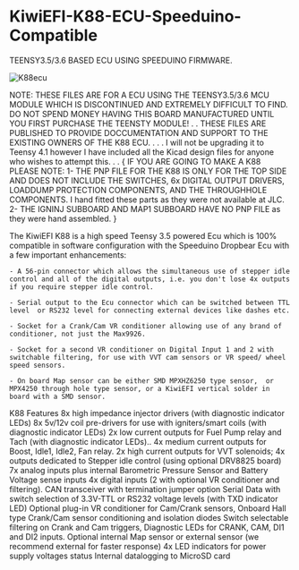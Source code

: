 # KiwiEFI-K88-ECU-Speeduino-Compatible
TEENSY3.5/3.6 BASED ECU USING SPEEDUINO FIRMWARE.

![K88ecu](https://github.com/Neil427/KiwiEFI-K88-ECU-Speeduino-Compatible/assets/67580691/b6c15399-bfd3-4c67-b95c-0dc14941cbda)

NOTE:	THESE FILES ARE FOR A ECU USING THE TEENSY3.5/3.6 MCU MODULE 
	WHICH IS DISCONTINUED AND EXTREMELY DIFFICULT TO FIND.
	DO NOT SPEND MONEY HAVING THIS BOARD MANUFACTURED UNTIL YOU 
	FIRST PURCHASE THE TEENSTY MODULE!
.
.
THESE FILES ARE PUBLISHED TO PROVIDE DOCCUMENTATION AND SUPPORT TO THE EXISTING OWNERS OF THE K88 ECU.
.
.
.
I will not be upgrading it to Teensy 4.1 however I have included all the Kicad design files for anyone who wishes to attempt this.
.
.
{
IF YOU ARE GOING TO MAKE A K88 PLEASE NOTE: 
1- THE PNP FILE FOR THE K88 IS ONLY FOR THE TOP SIDE AND DOES NOT INCLUDE THE SWITCHES, 6x DIGITAL OUTPUT DRIVERS, LOADDUMP PROTECTION COMPONENTS, AND THE THROUGHHOLE COMPONENTS. I hand fitted these parts as they were not available at JLC.
2- THE IGNINJ SUBBOARD AND MAP1 SUBBOARD HAVE NO PNP FILE as they were hand assembled.
}




The KiwiEFI K88 is a high speed Teensy 3.5 powered Ecu which is 100% compatible in software configuration with the Speeduino Dropbear Ecu with a few important enhancements:

    - A 56-pin connector which allows the simultaneous use of stepper idle control and all of the digital outputs, i.e. you don't lose 4x outputs if you require stepper idle control.

    - Serial output to the Ecu connector which can be switched between TTL level  or RS232 level for connecting external devices like dashes etc.

    - Socket for a Crank/Cam VR conditioner allowing use of any brand of conditioner, not just the Max9926.

    - Socket for a second VR conditioner on Digital Input 1 and 2 with switchable filtering, for use with VVT cam sensors or VR speed/ wheel speed sensors. 

    - On board Map sensor can be either SMD MPXHZ6250 type sensor,  or MPX4250 through hole type sensor, or a KiwiEFI vertical solder in board with a SMD sensor.


 

K88 Features
       	8x high impedance injector drivers  (with diagnostic indicator LEDs)
       	8x 5v/12v coil pre-drivers for use with igniters/smart coils  (with diagnostic indicator LEDs)
       	2x low current outputs for Fuel Pump relay and Tach (with diagnostic indicator LEDs)..
       	4x medium current outputs for Boost, Idle1, Idle2, Fan relay. 
       	2x high current outputs for VVT solenoids;
       	4x outputs dedicated to Stepper idle control (using optional DRV8825 board)
       	7x analog inputs plus internal Barometric Pressure Sensor and Battery Voltage sense inputs
       	4x digital inputs (2 with optional VR conditioner and filtering).
       	CAN transceiver with termination jumper option 
       	Serial Data with switch selection of 3.3V-TTL or RS232 voltage levels (with TXD indicator LED)
       	Optional plug-in VR conditioner for Cam/Crank sensors,
       	Onboard Hall type Crank/Cam sensor conditioning and isolation diodes
       	Switch selectable filtering on Crank and Cam triggers,
       	Diagnostic LEDs for CRANK, CAM, DI1 and DI2 inputs.
       	Optional internal Map sensor or external sensor (we recommend external for faster response)
       	4x LED indicators for power supply voltages status
	Internal datalogging to MicroSD card









